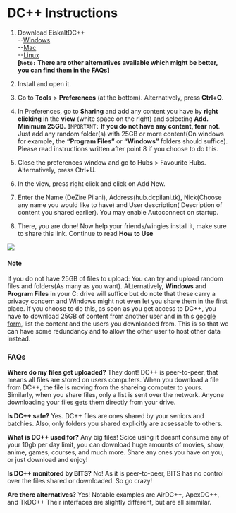 # DC++ Instructions

1) Download EiskaltDC++  
        --[Windows](https://sourceforge.net/projects/eiskaltdcpp/files/Windows/)  
        --[Mac](https://sourceforge.net/projects/eiskaltdcpp/files/Linux/)  
        --[Linux](https://sourceforge.net/projects/eiskaltdcpp/files/Linux/)  
        **[`Note:` There are other alternatives available which might be better, you can find them in the FAQs]**

2) Install and open it.

3) Go to **Tools** > **Preferences** (at the bottom). Alternatively, press **Ctrl+O**.

4) In Preferences, go to **Sharing** and add any content you have by **right clicking** in the **view** (white space on the right) and selecting **Add. Minimum 25GB.**
    `IMPORTANT:`
    **If you do not have any content, fear not**. Just add any random folder(s) with 25GB or more content(On windows for example, the **“Program Files”** or **“Windows”** folders should suffice). Please read instructions written after point 8 if you choose to do this.

5) Close the preferences window and go to Hubs > Favourite Hubs. Alternatively, press Ctrl+U.

6) In the view, press right click and click on Add New.

7) Enter the Name (DeZire Pilani), Address(hub.dcpilani.tk), Nick(Choose any name you would like to have) and User description( Description of content you shared earlier). You may enable Autoconnect on startup.

8) There, you are done! Now help your friends/wingies install it, make sure to share this link. Continue to read **How to Use**  

<img src="https://images.weserv.nl/?url=raw.githubusercontent.com/Slydite/DC-Guide/master/Picture1.png?v=4&h=500&w=300&maxage=7d">

#### **Note**

If you do not have 25GB of files to upload: You can try and upload random files and folders(As many as you want). ALternatively, **Windows** and **Program Files** in your C: drive will suffice but do note that these carry a privacy concern and Windows might not even let you share them in the first place. If you choose to do this, as soon as you get access to DC++, you have to download 25GB of content from another user and in this [google form](https://forms.gle/NsT7SRp5nSgqpCUX8), list the content and the users you downloaded from. This is so that we can have some redundancy and to allow the other user to host other data instead.

### FAQs

**Where do my files get uploaded?**
They dont! DC++ is peer-to-peer, that means all files are stored on users computers. When you download a file from DC++, the file is moving from the shareing computer to yours. Similarly, when you share files, only a list is sent over the network. Anyone downloading your files gets them directly from your drive.

**Is DC++ safe?**
Yes. DC++ files are ones shared by your seniors and batchies.
Also, only folders you shared explicitly are acsessable to others.

**What is DC++ used for?**
Any big files! Scice using it doesnt consume any of your 10gb per day limit, you can download huge amounts of movies, show, anime, games, courses, and much more. Share any ones you have on you, or just download and enjoy!

**Is DC++ monitored by BITS?**
No! As it is peer-to-peer, BITS has no control over the files shared or downloaded. So go crazy!

**Are there alternatives?**
Yes! Notable examples are AirDC++, ApexDC++, and TkDC++
Their interfaces are slightly different, but are all simmilar.
